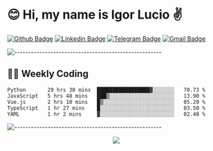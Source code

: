 # :blush: Hi, my name is Igor Lucio :v:

[![Github Badge](https://img.shields.io/badge/-Github-000?style=flat-square&logo=Github&logoColor=white&link=https://github.com/lucasgdb)](https://github.com/iguit0)
[![Linkedin Badge](https://img.shields.io/badge/-LinkedIn-blue?style=flat-square&logo=Linkedin&logoColor=white&link=https://www.linkedin.com/in/igor-lucio-alves/)](https://www.linkedin.com/in/igor-lucio-alves/)
[![Telegram Badge](https://img.shields.io/badge/-Telegram-1ca0f1?style=flat-square&labelColor=1ca0f1&logo=telegram&logoColor=white&link=https://t.me/iguit0)](https://t.me/iguit0)
[![Gmail Badge](https://img.shields.io/badge/-Gmail-c14438?style=flat-square&logo=Gmail&logoColor=white&link=mailto:igorsk89@gmail.com)](mailto:igorsk89@gmail.com)

![-----------------------------------------------------](https://raw.githubusercontent.com/andreasbm/readme/master/assets/lines/colored.png)

## :man_technologist: Weekly Coding
<!--START_SECTION:waka-->
```text
Python       29 hrs 30 mins  █████████████████▓░░░░░░░   70.73 % 
JavaScript   5 hrs 48 mins   ███▒░░░░░░░░░░░░░░░░░░░░░   13.90 % 
Vue.js       2 hrs 10 mins   █▒░░░░░░░░░░░░░░░░░░░░░░░   05.20 % 
TypeScript   1 hr 27 mins    █░░░░░░░░░░░░░░░░░░░░░░░░   03.50 % 
YAML         1 hr 2 mins     ▓░░░░░░░░░░░░░░░░░░░░░░░░   02.48 % 
```
<!--END_SECTION:waka-->
![-----------------------------------------------------](https://raw.githubusercontent.com/andreasbm/readme/master/assets/lines/colored.png)

<div align="center"><img src="https://github-readme-stats.vercel.app/api?username=iguit0&show_icons=true&count_private=true&theme=radical&hide=issues" /></div>
